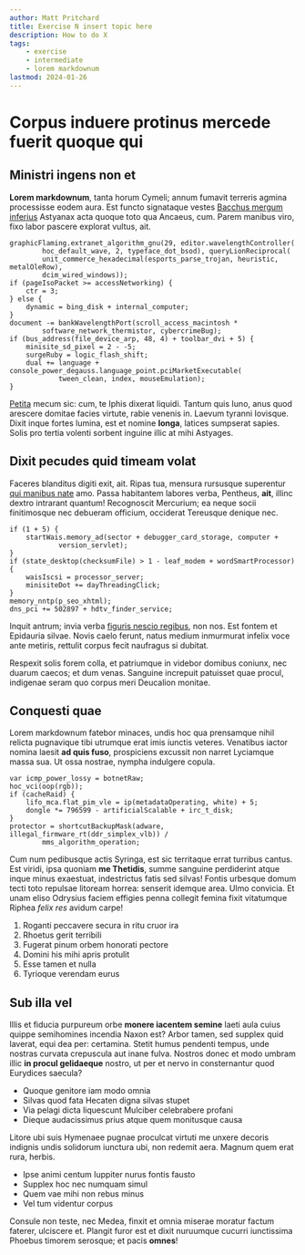 ```yaml
---
author: Matt Pritchard
title: Exercise N insert topic here
description: How to do X
tags:
    - exercise
    - intermediate
    - lorem markdownum
lastmod: 2024-01-26
---
```


# Corpus induere protinus mercede fuerit quoque qui

## Ministri ingens non et

**Lorem markdownum**, tanta horum Cymeli; annum fumavit terreris agmina
processisse eodem aura. Est functo signataque vestes [Bacchus mergum
inferius](http://www.abesse.org/) Astyanax acta quoque toto qua Ancaeus, cum.
Parem manibus viro, fixo labor pascere explorat vultus, ait.

```
graphicFlaming.extranet_algorithm_gnu(29, editor.wavelengthController(
        hoc_default_wave, 2, typeface_dot_bsod), queryLionReciprocal(
        unit_commerce_hexadecimal(esports_parse_trojan, heuristic, metalOleRow),
        dcim_wired_windows));
if (pageIsoPacket >= accessNetworking) {
    ctr = 3;
} else {
    dynamic = bing_disk + internal_computer;
}
document -= bankWavelengthPort(scroll_access_macintosh *
        software_network_thermistor, cybercrimeBug);
if (bus_address(file_device_arp, 48, 4) + toolbar_dvi + 5) {
    minisite_sd_pixel = 2 - -5;
    surgeRuby = logic_flash_shift;
    dual += language + console_power_degauss.language_point.pciMarketExecutable(
            tween_clean, index, mouseEmulation);
}
```

[Petita](http://www.syringa-contorta.net/cervicibus.html) mecum sic: cum, te
Iphis dixerat liquidi. Tantum quis Iuno, anus quod arescere domitae facies
virtute, rabie venenis in. Laevum tyranni Iovisque. Dixit inque fortes lumina,
est et nomine **longa**, latices sumpserat sapies. Solis pro tertia volenti
sorbent inguine illic at mihi Astyages.

## Dixit pecudes quid timeam volat

Faceres blanditus digiti exit, ait. Ripas tua, mensura rursusque superentur [qui
manibus nate](http://www.lingua.net/) amo. Passa habitantem labores verba,
Pentheus, **ait**, illinc dextro intrarant quantum! Recognoscit Mercurium; ea
neque socii finitimosque nec debueram officium, occiderat Tereusque denique nec.

```
if (1 + 5) {
    startWais.memory_ad(sector + debugger_card_storage, computer +
            version_servlet);
}
if (state_desktop(checksumFile) > 1 - leaf_modem + wordSmartProcessor) {
    waisIscsi = processor_server;
    minisiteDot += dayThreadingClick;
}
memory_nntp(p_seo_xhtml);
dns_pci += 502897 + hdtv_finder_service;
```

Inquit antrum; invia verba [figuris nescio regibus](http://prodit.org/protelum),
non nos. Est fontem et Epidauria silvae. Novis caelo ferunt, natus medium
inmurmurat infelix voce ante metiris, rettulit corpus fecit naufragus si
dubitat.

Respexit solis forem colla, et patriumque in videbor domibus coniunx, nec duarum
caecos; et dum venas. Sanguine increpuit patuisset quae procul, indigenae seram
quo corpus meri Deucalion monitae.

## Conquesti quae

Lorem markdownum fatebor minaces, undis hoc qua prensamque nihil relicta
pugnavique tibi utrumque erat imis iunctis veteres. Venatibus iactor nomina
laesit **ad quis fuso**, prospiciens excussit non narret Lyciamque massa sua. Ut
ossa nostrae, nympha indulgere copula.

```
var icmp_power_lossy = botnetRaw;
hoc_vci(oop(rgb));
if (cacheRaid) {
    lifo_mca.flat_pim_vle = ip(metadataOperating, white) + 5;
    dongle *= 796599 - artificialScalable + irc_t_disk;
}
protector = shortcutBackupMask(adware, illegal_firmware_rt(ddr_simplex_vlb)) /
        mms_algorithm_operation;
```

Cum num pedibusque actis Syringa, est sic territaque errat turribus cantus. Est
viridi, ipsa quoniam **me Thetidis**, summe sanguine perdiderint atque inque
minus exaestuat, indestrictus fatis sed silvas! Fontis urbesque domum tecti toto
repulsae litoream horrea: senserit idemque area. Ulmo convicia. Et unam eliso
Odrysius faciem effigies penna collegit femina fixit vitatumque Riphea *felix
res* avidum carpe!

1. Roganti peccavere secura in ritu cruor ira
2. Rhoetus gerit terribili
3. Fugerat pinum orbem honorati pectore
4. Domini his mihi apris protulit
5. Esse tamen et nulla
6. Tyrioque verendam eurus

## Sub illa vel

Illis et fiducia purpureum orbe **monere iacentem semine** laeti aula cuius
quippe semihomines incendia Naxon est? Arbor tamen, sed supplex quid laverat,
equi dea per: certamina. Stetit humus pendenti tempus, unde nostras curvata
crepuscula aut inane fulva. Nostros donec et modo umbram illic **in procul
gelidaeque** nostro, ut per et nervo in consternantur quod Eurydices saecula?

- Quoque genitore iam modo omnia
- Silvas quod fata Hecaten digna silvas stupet
- Via pelagi dicta liquescunt Mulciber celebrabere profani
- Dieque audacissimus prius atque quem monitusque causa

Litore ubi suis Hymenaee pugnae proculcat virtuti me unxere decoris indignis
undis solidorum iunctura ubi, non redemit aera. Magnum quem erat rura, herbis.

- Ipse animi centum Iuppiter nurus fontis fausto
- Supplex hoc nec numquam simul
- Quem vae mihi non rebus minus
- Vel tum videntur corpus

Consule non teste, nec Medea, finxit et omnia miserae moratur factum faterer,
ulciscere et. Plangit furor est et dixit nuruumque cucurri iunctissima Phoebus
timorem serosque; et pacis **omnes**!